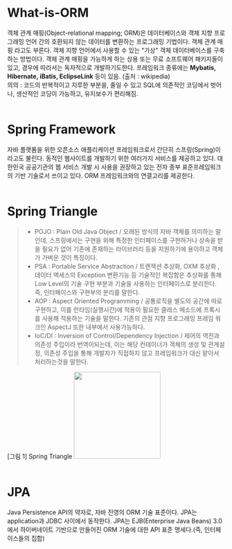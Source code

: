 # What-is-ORM
객체 관계 매핑(Object-relational mapping; ORM)은 데이터베이스와 객체 지향 프로그래밍 언어 간의 호환되지 않는 데이터를 변환하는 프로그래밍 기법이다. 객체 관계 매핑 라고도 부른다. 객체 지향 언어에서 사용할 수 있는 "가상" 객체 데이터베이스를 구축하는 방법이다. 객체 관계 매핑을 가능하게 하는 상용 또는 무료 소프트웨어 패키지들이 있고, 경우에 따라서는 독자적으로 개발하기도한다. 프레임워크 종류에는 **Mybatis, Hibernate, iBatis, EclipseLink** 등이 있음. (출처 : wikipedia) <br>
의의 : 코드의 반복적이고 지루한 부분을, 줄일 수 있고 SQL에 의존적인 코딩에서 벗어나, 생산적인 코딩이 가능하고, 유지보수가 편리해짐.
<br><br>

# Spring Framework
자바 플랫폼을 위한 오픈소스 애플리케이션 프레임워크로서 간단히 스프링(Spring)이라고도 불린다.
동적인 웹사이트를 개발하기 위한 여러가지 서비스를 제공하고 있다.
대한민국 공공기관의 웹 서비스 개발 시 사용을 권장하고 있는 전자 종부 표준프레임워크의 기반 기술로서 쓰이고 있다.
ORM 프레임워크와의 연결고리를 제공한다.
<br><br>

# Spring Triangle
> - POJO : Plain Old Java Object / 오래된 방식의 자바 객체를 의미하는 말인데, 스프링에서는 구현을 위해 특정한 인터페이스를 구현하거나 상속을 받을 필요가 없어 기존에 존재하는 라이브러리 등을 지원하기에 용이하고 객체가 가벼운 것이 특징이다.
> - PSA : Portable Service Abstraction / 트랜잭션 추상화, OXM 추상화 , 데이터 액세스의 Exception 변환기능 등 기술적인 복잡함은 추상화를 통해 Low Level의 기술 구현 부분과 기술을 사용하는 인터페이스로 분리한다. 즉, 인터페이스와 구현부의 분리를 말한다.
> - AOP : Aspect Oriented Programming / 공통로직을 별도의 공간에 따로 구현하고, 이를 런타임(실행시간)에 적용이 필요한 클래스 메소드에 프록시를 사용해 적용하는 기술을 말한다. 기존의 관점 지향 프로그래밍 프레임 워크인 AspectJ 또한 내부에서 사용가능하다.
> - IoC/DI : Inversion of Control/Dependency Injection / 제어의 역전과 의존성 주입이라 번역이되는데, 이는 해당 컨테이너가 객체의 생성 및 관계설정, 의존성 주입을 통해 개발자가 직접하지 않고 프레임워크가 대신 맡아서 처리하는것을 말한다.

[그림 1] Spring Triangle
<img src="https://github.com/minuk8932/What-is-ORM/blob/master/img/spring-triangle.png" width=200>
<br><br>

# JPA
Java Persistence API의 약자로, 자바 진영의 ORM 기술 표준이다. JPA는 application과 JDBC 사이에서 동작한다. JPA는 EJB(Enterprise Java Beans) 3.0에서 하이버네이트 기반으로 만들어진 ORM 기술에 대한 API 표준 명세다.(즉, 인터페이스들의 집합)
<br><br>

